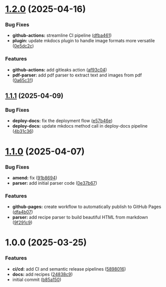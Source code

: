 # [1.2.0](https://github.com/thms317/recipes/compare/v1.1.1...v1.2.0) (2025-04-16)


### Bug Fixes

* **github-actions:** streamline CI pipeline ([dfba461](https://github.com/thms317/recipes/commit/dfba4611b94c58198c40d2a1a666f36c6acc21ff))
* **plugin:** update mkdocs plugin to handle image formats more versatile ([0e5dc2c](https://github.com/thms317/recipes/commit/0e5dc2c2dee39108b16b931de45a53e70306e196))


### Features

* **github-actions:** add gitleaks action ([af93c04](https://github.com/thms317/recipes/commit/af93c04871a4d75aec6ff04ddfe1840ef73b3d84))
* **pdf-parser:** add pdf parser to extract text and images from pdf ([0a65c31](https://github.com/thms317/recipes/commit/0a65c31a986d065c8db0244944639f87d82ae48e))

## [1.1.1](https://github.com/thms317/recipes/compare/v1.1.0...v1.1.1) (2025-04-09)


### Bug Fixes

* **deploy-docs:** fix the deployment flow ([e57b46e](https://github.com/thms317/recipes/commit/e57b46e27809ce9af12c84f662df7517d65e3116))
* **deploy-docs:** update mkdocs method call in deploy-docs pipeline ([4b31c36](https://github.com/thms317/recipes/commit/4b31c369538b16e1000a1b1452882b635381eeac))

# [1.1.0](https://github.com/thms317/recipes/compare/v1.0.0...v1.1.0) (2025-04-07)


### Bug Fixes

* **amend:** fix ([91b8694](https://github.com/thms317/recipes/commit/91b8694924d8fdf50c1c188b57d9117f0749ad12))
* **parser:** add initial parser code ([0e37b67](https://github.com/thms317/recipes/commit/0e37b678f8612a8fbd6df54e687739be79bcc541))


### Features

* **github-pages:** create workflow to automatically publish to GitHub Pages ([dfa4b07](https://github.com/thms317/recipes/commit/dfa4b072dfb8c217b895aa25936acea77360aec1))
* **parser:** add recipe parser to build beautiful HTML from markdown ([9f291c9](https://github.com/thms317/recipes/commit/9f291c9c72ed8be0c3dd87e3bde63312ed9a432f))

# 1.0.0 (2025-03-25)


### Features

* **ci/cd:** add CI and semantic release pipelines ([5898016](https://github.com/thms317/recipes/commit/5898016f58d9b6ed4c0a3d4d4f019a695e058060))
* **docs:** add recipes ([24838c9](https://github.com/thms317/recipes/commit/24838c9ab6f4e0d4b7dec80d62145f1c4910c93c))
* initial commit ([b85a150](https://github.com/thms317/recipes/commit/b85a1501a1b7ca663c09e924cb1320e7451ad680))
